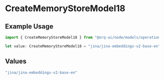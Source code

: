 # CreateMemoryStoreModel18

## Example Usage

```typescript
import { CreateMemoryStoreModel18 } from "@orq-ai/node/models/operations";

let value: CreateMemoryStoreModel18 = "jina/jina-embeddings-v2-base-en";
```

## Values

```typescript
"jina/jina-embeddings-v2-base-en"
```